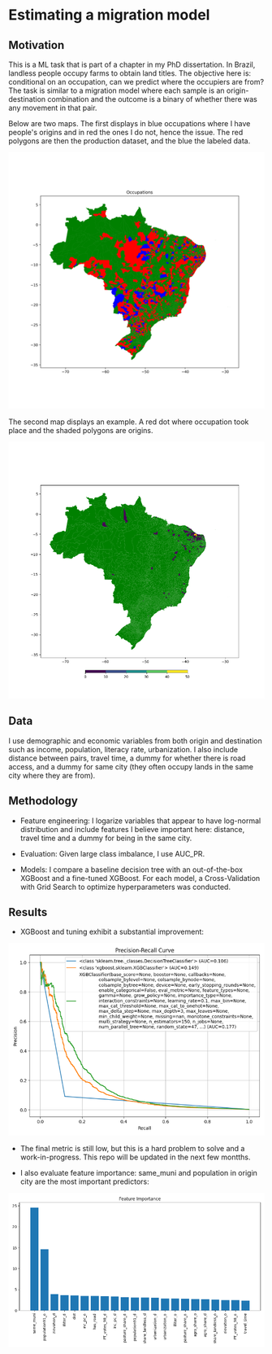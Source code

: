 # Estimating a migration model

## Motivation

This is a ML task that is part of a chapter in my PhD dissertation. In Brazil, landless people occupy farms to obtain land titles. The objective here is: conditional on an occupation, can we predict where the occupiers are from? The task is similar to a migration model where each sample is an origin-destination combination and the outcome is a binary of whether there was any movement in that pair. 

Below are two maps. The first displays in blue occupations where I have people's origins and in red the ones I do not, hence the issue. The red polygons are then the production dataset, and the blue the labeled data.

<img src="https://github.com/renancyoshida/Migration_Predict/blob/master/migration/figures/occ-match-map.png?raw=true" width="600">

The second map displays an example. A red dot where occupation took place and the shaded polygons are origins.

<img src="https://github.com/renancyoshida/Migration_Predict/blob/master/migration/figures/occ-map-maisa.png?raw=true" width="600">

## Data

I use demographic and economic variables from both origin and destination such as income, population, literacy rate, urbanization. I also include distance between pairs, travel time, a dummy for whether there is road access, and a dummy for same city (they often occupy lands in the same city where they are from).


## Methodology

* Feature engineering: I logarize variables that appear to have log-normal distribution and include features I believe important here: distance, travel time and a dummy for being in the same city.

* Evaluation: Given large class imbalance, I use AUC_PR. 

* Models: I compare a baseline decision tree with an out-of-the-box XGBoost and a fine-tuned XGBoost. For each model, a Cross-Validation with Grid Search to optimize hyperparameters was conducted.

## Results

* XGBoost and tuning exhibit a substantial improvement:

<img src="https://github.com/renancyoshida/Migration_Predict/blob/master/migration/figures/pr_curve.png?raw=true" width="600">

* The final metric is still low, but this is a hard problem to solve and a work-in-progress. This repo will be updated in the next few montths.

* I also evaluate feature importance: same_muni and population in origin city are the most important predictors:

<img src="https://github.com/renancyoshida/Migration_Predict/blob/master/migration/figures/feature_importance.png?raw=true" width="600">
